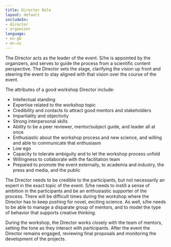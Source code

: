 ```yaml
---
title: Director Role
layout: default
includeIn:
- director
- organizer
language:
- en-gb
- en-us
---
```

The Director acts as the leader of the event. S/he is appointed by the organizers, and serves to guide the process from a scientific content perspective. The Director sets the stage, clarifying the vision up front and steering the event to stay aligned with that vision over the course of the event.

The attributes of a good workshop Director include:
 * Intellectual standing
 * Expertise related to the workshop topic
 * Credibility and contacts to attract good mentors and stakeholders
 * Impartiality and objectivity
 * Strong interpersonal skills
 * Ability to be a peer reviewer, mentor/subject guide, and leader all at once
 * Enthusiastic about the workshop process and new science, and willing and able to communicate that enthusiasm
 * Low ego
 * Capacity to tolerate ambiguity and to let the workshop process unfold
 * Willingness to collaborate with the facilitation team
 * Prepared to promote the event externally, to academia and industry, the press and media, and the public

The Director needs to be credible to the participants, but not necessarily an expert in the exact topic of the event. S/he needs to instill a sense of ambition in the participants and be an enthusiastic supporter of the process. There will be difficult times during the workshop where the Director has to keep pushing for novel, exciting science. As well, s/he needs to be able to manage a disparate group of mentors, and to model the type of behavior that supports creative thinking.

During the workshop, the Director works closely with the team of mentors, setting the tone as they interact with participants. After the event the Director remains engaged, reviewing final proposals and monitoring the development of the projects.